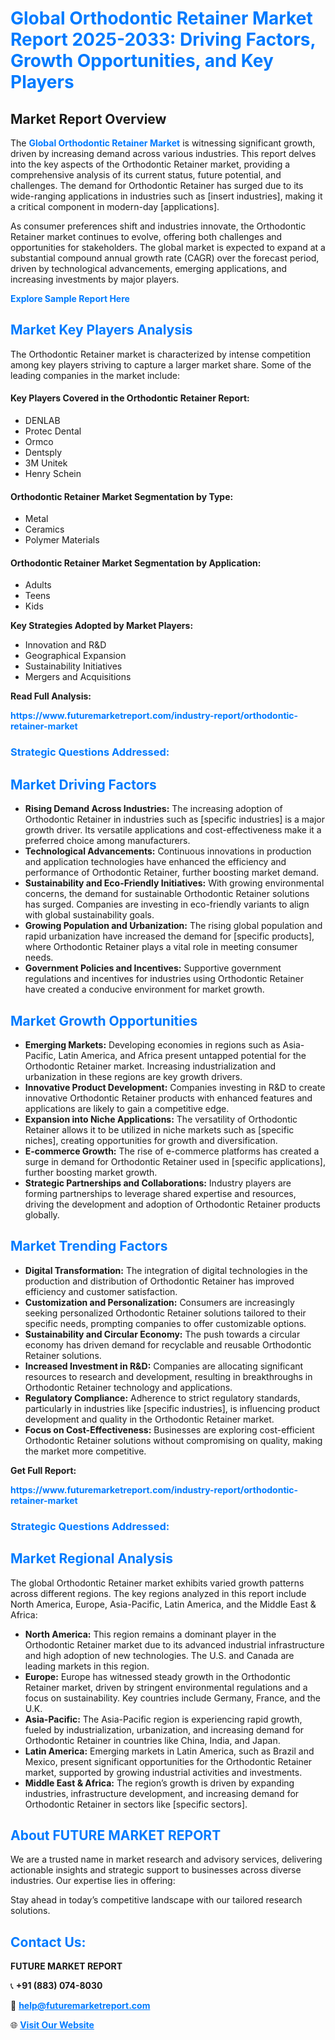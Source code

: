 <h1 style="color: #007BFF;">Global Orthodontic Retainer Market Report 2025-2033: Driving Factors, Growth Opportunities, and Key Players</h1>

<section id="overview">
<h2>Market Report Overview</h2>
<p>The <a href="https://www.futuremarketreport.com/industry-report/orthodontic-retainer-market" style="color: #007BFF; text-decoration: none;"><strong>Global Orthodontic Retainer Market</strong></a> is witnessing significant growth, driven by increasing demand across various industries. This report delves into the key aspects of the Orthodontic Retainer market, providing a comprehensive analysis of its current status, future potential, and challenges. The demand for Orthodontic Retainer has surged due to its wide-ranging applications in industries such as [insert industries], making it a critical component in modern-day [applications].</p>
<p>As consumer preferences shift and industries innovate, the Orthodontic Retainer market continues to evolve, offering both challenges and opportunities for stakeholders. The global market is expected to expand at a substantial compound annual growth rate (CAGR) over the forecast period, driven by technological advancements, emerging applications, and increasing investments by major players.</p>
</section>

<section id="overview">
<p><a href="https://www.futuremarketreport.com/request-sample/reportId=84299" style="color: #007BFF; text-decoration: none;"><strong>Explore Sample Report Here</strong></a></p>
</section>

<section id="key-players">
<h2 style="color: #007BFF;">Market Key Players Analysis</h2>
<p>The Orthodontic Retainer market is characterized by intense competition among key players striving to capture a larger market share. Some of the leading companies in the market include:</p>
<h4>Key Players Covered in the Orthodontic Retainer Report:</h4>
<ul><li>DENLAB</li><li>Protec Dental</li><li>Ormco</li><li>Dentsply</li><li>3M Unitek</li><li>Henry Schein</li></ul>
<h4>Orthodontic Retainer Market Segmentation by Type:</h4>
<ul><li>Metal</li><li>Ceramics</li><li>Polymer Materials</li></ul>

<h4>Orthodontic Retainer Market Segmentation by Application:</h4>
<ul><li>Adults</li><li>Teens</li><li>Kids</li></ul>
<p><strong>Key Strategies Adopted by Market Players:</strong></p>
<ul>
<li>Innovation and R&D</li>
<li>Geographical Expansion</li>
<li>Sustainability Initiatives</li>
<li>Mergers and Acquisitions</li>
</ul>
</section>

<section>
<p><strong>Read Full Analysis: </strong></p><a href="https://www.futuremarketreport.com/industry-report/orthodontic-retainer-market" style="color: #007BFF; text-decoration: none;"><strong>https://www.futuremarketreport.com/industry-report/orthodontic-retainer-market</strong></a>
<h3 style="color: #007BFF;">Strategic Questions Addressed:</h3>
</section>

<section id="driving-factors">
<h2 style="color: #007BFF;">Market Driving Factors</h2>
<ul>
<li><strong>Rising Demand Across Industries:</strong> The increasing adoption of Orthodontic Retainer in industries such as [specific industries] is a major growth driver. Its versatile applications and cost-effectiveness make it a preferred choice among manufacturers.</li>
<li><strong>Technological Advancements:</strong> Continuous innovations in production and application technologies have enhanced the efficiency and performance of Orthodontic Retainer, further boosting market demand.</li>
<li><strong>Sustainability and Eco-Friendly Initiatives:</strong> With growing environmental concerns, the demand for sustainable Orthodontic Retainer solutions has surged. Companies are investing in eco-friendly variants to align with global sustainability goals.</li>
<li><strong>Growing Population and Urbanization:</strong> The rising global population and rapid urbanization have increased the demand for [specific products], where Orthodontic Retainer plays a vital role in meeting consumer needs.</li>
<li><strong>Government Policies and Incentives:</strong> Supportive government regulations and incentives for industries using Orthodontic Retainer have created a conducive environment for market growth.</li>
</ul>
</section>

<section id="growth-opportunities">
<h2 style="color: #007BFF;">Market Growth Opportunities</h2>
<ul>
<li><strong>Emerging Markets:</strong> Developing economies in regions such as Asia-Pacific, Latin America, and Africa present untapped potential for the Orthodontic Retainer market. Increasing industrialization and urbanization in these regions are key growth drivers.</li>
<li><strong>Innovative Product Development:</strong> Companies investing in R&D to create innovative Orthodontic Retainer products with enhanced features and applications are likely to gain a competitive edge.</li>
<li><strong>Expansion into Niche Applications:</strong> The versatility of Orthodontic Retainer allows it to be utilized in niche markets such as [specific niches], creating opportunities for growth and diversification.</li>
<li><strong>E-commerce Growth:</strong> The rise of e-commerce platforms has created a surge in demand for Orthodontic Retainer used in [specific applications], further boosting market growth.</li>
<li><strong>Strategic Partnerships and Collaborations:</strong> Industry players are forming partnerships to leverage shared expertise and resources, driving the development and adoption of Orthodontic Retainer products globally.</li>
</ul>
</section>

<section id="trending-factors">
<h2 style="color: #007BFF;">Market Trending Factors</h2>
<ul>
<li><strong>Digital Transformation:</strong> The integration of digital technologies in the production and distribution of Orthodontic Retainer has improved efficiency and customer satisfaction.</li>
<li><strong>Customization and Personalization:</strong> Consumers are increasingly seeking personalized Orthodontic Retainer solutions tailored to their specific needs, prompting companies to offer customizable options.</li>
<li><strong>Sustainability and Circular Economy:</strong> The push towards a circular economy has driven demand for recyclable and reusable Orthodontic Retainer solutions.</li>
<li><strong>Increased Investment in R&D:</strong> Companies are allocating significant resources to research and development, resulting in breakthroughs in Orthodontic Retainer technology and applications.</li>
<li><strong>Regulatory Compliance:</strong> Adherence to strict regulatory standards, particularly in industries like [specific industries], is influencing product development and quality in the Orthodontic Retainer market.</li>
<li><strong>Focus on Cost-Effectiveness:</strong> Businesses are exploring cost-efficient Orthodontic Retainer solutions without compromising on quality, making the market more competitive.</li>
</ul>
</section>

<section>
<p><strong>Get Full Report: </strong></p><a href="https://www.futuremarketreport.com/industry-report/orthodontic-retainer-market" style="color: #007BFF; text-decoration: none;"><strong>https://www.futuremarketreport.com/industry-report/orthodontic-retainer-market</strong></a>
<h3 style="color: #007BFF;">Strategic Questions Addressed:</h3>
</section>


<section id="regional-analysis">
<h2 style="color: #007BFF;">Market Regional Analysis</h2>
<p>The global Orthodontic Retainer market exhibits varied growth patterns across different regions. The key regions analyzed in this report include North America, Europe, Asia-Pacific, Latin America, and the Middle East & Africa:</p>
<ul>
<li><strong>North America:</strong> This region remains a dominant player in the Orthodontic Retainer market due to its advanced industrial infrastructure and high adoption of new technologies. The U.S. and Canada are leading markets in this region.</li>
<li><strong>Europe:</strong> Europe has witnessed steady growth in the Orthodontic Retainer market, driven by stringent environmental regulations and a focus on sustainability. Key countries include Germany, France, and the U.K.</li>
<li><strong>Asia-Pacific:</strong> The Asia-Pacific region is experiencing rapid growth, fueled by industrialization, urbanization, and increasing demand for Orthodontic Retainer in countries like China, India, and Japan.</li>
<li><strong>Latin America:</strong> Emerging markets in Latin America, such as Brazil and Mexico, present significant opportunities for the Orthodontic Retainer market, supported by growing industrial activities and investments.</li>
<li><strong>Middle East & Africa:</strong> The region’s growth is driven by expanding industries, infrastructure development, and increasing demand for Orthodontic Retainer in sectors like [specific sectors].</li>
</ul>
</section>

<footer>
<h2 style="color: #007BFF;">About FUTURE MARKET REPORT</h2>
<p>We are a trusted name in market research and advisory services, delivering actionable insights and strategic support to businesses across diverse industries. Our expertise lies in offering:</p>

<p>Stay ahead in today’s competitive landscape with our tailored research solutions.</p>

<h2 style="color: #007BFF;">Contact Us:</h2>
<p><strong>FUTURE MARKET REPORT</strong></p>
<p>📞 <strong>+91 (883) 074-8030</strong></p>
<p>📧 <strong><a href="mailto:help@futuremarketreport.com" style="color: #007BFF;">help@futuremarketreport.com</a></strong></p>
<p>🌐 <strong><a href="https://www.futuremarketreport.com/" style="color: #007BFF;">Visit Our Website</a></strong></p>
</footer>